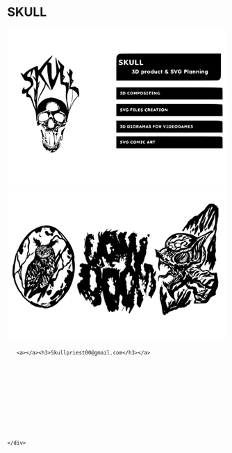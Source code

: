 # SKULL
<!DOCTYPE html>
<html lang="en">
<head>
    <meta charset="UTF-8">
    <meta http-equiv="X-UA-Compatible" content="IE=edge">
    <meta name="viewport" content="width=device-width, initial-scale=1.0">
    <link rel="stylesheet" href="skull.css">
    <link rel="stylesheet" href="global.css">
    <link rel="stylesheet" href="global.css" media="all">
    <title>SKUll</title>
</head>
<body>
    <div class="container">

</div>


<div class="description-container">
    <img class="description-container" src="skul services.svg">

</div>

<div class="description-container">
    <img class="description-container" src="Lowdoom.svg">

</div>



       <a></a><h3>Skullpriest00@gmail.com</h3></a>
   











    </div>
</body>
</html>
